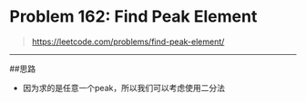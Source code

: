 # Problem 162: Find Peak Element

> https://leetcode.com/problems/find-peak-element/

------------------
##思路
* 因为求的是任意一个peak，所以我们可以考虑使用二分法



